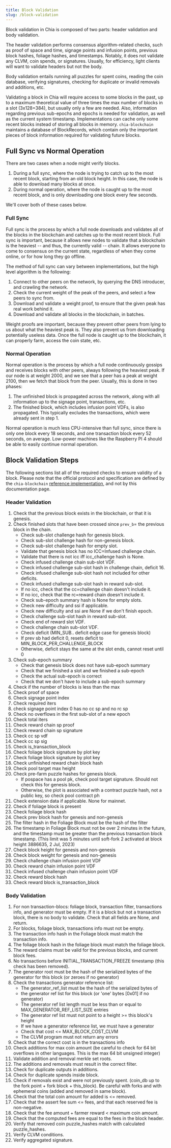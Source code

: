 ```yaml
---
title: Block Validation
slug: /block-validation
---
```


Block validation in Chia is composed of two parts: header validation and body validation.

The header validation performs consensus algorithm-related checks, such as proof of space and time, signage points and infusion points, previous block hashes, foliage hashes, and timestamps. Notably, it does not validate any CLVM, coin spends, or signatures. Usually, for efficiency, light clients will want to validate headers but not the body.

Body validation entails running all puzzles for spent coins, reading the coin database, verifying signatures, checking for duplicate or invalid removals and additions, etc.

Validating a block in Chia will require access to some blocks in the past, up to a maximum theoretical value of three times the max number of blocks in a slot (3x128=384), but usually only a few are needed. Also, information regarding previous sub-epochs and epochs is needed for validation, as well as the current system timestamp. Implementations can cache only some recent blocks instead of storing all blocks in memory. `chia-blockchain` maintains a database of BlockRecords, which contain only the important pieces of block information required for validating future blocks.

## Full Sync vs Normal Operation

There are two cases when a node might verify blocks.

1. During a full sync, where the node is trying to catch up to the most recent block, starting from an old block height. In this case, the node is able to download many blocks at once.
2. During normal operation, where the node is caught up to the most recent block, and is only downloading one block every few seconds.

We'll cover both of these cases below.

### Full Sync

Full sync is the process by which a full node downloads and validates all of the blocks in the blockchain and catches up to the most recent block. Full sync is important, because it allows new nodes to validate that a blockchain is the heaviest -- and thus, the currently valid -- chain. It allows everyone to come to consensus on the current state, regardless of when they come online, or for how long they go offline.

The method of full sync can vary between implementations, but the high level algorithm is the following:

1. Connect to other peers on the network, by querying the DNS introducer, and crawling the network.
2. Check the current weight of the peak of the peers, and select a few peers to sync from.
3. Download and validate a weight proof, to ensure that the given peak has real work behind it.
4. Download and validate all blocks in the blockchain, in batches.

Weight proofs are important, because they prevent other peers from lying to us about what the heaviest peak is. They also prevent us from downloading potentially useless data. Once the full node is caught up to the blockchain, it can properly farm, access the coin state, etc.

### Normal Operation

Normal operation is the process by which a full node continuously gossips and receives blocks with other peers, always following the heaviest peak. If our node is at weight 2000, and we see that a peer has a peak at weight 2100, then we fetch that block from the peer. Usually, this is done in two phases:

1. The unfinished block is propagated across the network, along with all information up to the signage point, transactions, etc.
2. The finished block, which includes infusion point VDFs, is also propagated. This typically excludes the transactions, which were already sent in step 1.

Normal operation is much less CPU-intensive than full sync, since there is only one block every 18 seconds, and one transaction block every 52 seconds, on average. Low-power machines like the Raspberry PI 4 should be able to easily continue normal operation.

## Block Validation Steps

The following sections list all of the required checks to ensure validity of a block. Please note that the official protocol and specification are defined by the `chia-blockchain` [reference implementation](https://github.com/Chia-Network/chia-blockchain/tree/main/chia/consensus), and not by this documentation page.

### Header Validation

1. Check that the previous block exists in the blockchain, or that it is genesis.
2. Check finished slots that have been crossed since `prev_b`= the previous block in the chain.
   - Check sub-slot challenge hash for genesis block.
   - Check sub-slot challenge hash for non-genesis block.
   - Check sub-slot challenge hash for empty slot.
   - Validate that genesis block has no ICC=Infused challenge chain.
   - Validate that there is not icc iff icc_challenge hash is None.
   - Check infused challenge chain sub-slot VDF.
   - Check infused challenge sub-slot hash in challenge chain, deficit 16.
   - Check infused challenge sub-slot hash not included for other deficits.
   - Check infused challenge sub-slot hash in reward sub-slot.
   - If no icc, check that the cc=challenge chain doesn't include it.
   - If no icc, check that the rc=reward chain doesn't include it.
   - Check sub-epoch summary hash is None for empty slots.
   - Check new difficulty and ssi if applicable.
   - Check new difficulty and ssi are None if we don't finish epoch.
   - Check challenge sub-slot hash in reward sub-slot.
   - Check end of reward slot VDF.
   - Check challenge chain sub-slot VDF.
   - Check deficit (MIN_SUB.. deficit edge case for genesis block)
   - If prev sb had deficit 0, resets deficit to MIN_BLOCK_PER_CHALLENGE_BLOCK
   - Otherwise, deficit stays the same at the slot ends, cannot reset until 0
3. Check sub-epoch summary
   - Check that genesis block does not have sub-epoch summary
   - Check that we finished a slot and we finished a sub-epoch
   - Check the actual sub-epoch is correct
   - Check that we don't have to include a sub-epoch summary
4. Check if the number of blocks is less than the max
5. Check proof of space
6. Check signage point index
7. Check required iters
8. check signage point index 0 has no cc sp and no rc sp
9. Check no overflows in the first sub-slot of a new epoch
10. Check total iters
11. Check reward chain sp proof
12. Check reward chain sp signature
13. Check cc sp vdf
14. Check cc sp sig
15. Check is_transaction_block
16. Check foliage block signature by plot key
17. Check foliage block signature by plot key
18. Check unfinished reward chain block hash
19. Check pool target max height
20. Check pre-farm puzzle hashes for genesis block.
    - If pospace has a pool pk, check pool target signature. Should not check this for genesis block.
    - Otherwise, the plot is associated with a contract puzzle hash, not a public key, so check pool contract ph
21. Check extension data if applicable. None for mainnet.
22. Check if foliage block is present
23. Check foliage block hash
24. Check prev block hash for genesis and non-genesis
25. The filter hash in the Foliage Block must be the hash of the filter
26. The timestamp in Foliage Block must not be over 2 minutes in the future, and the timestamp must be greater than the previous transaction block timestamp. (This limit was 5 minutes until soft-fork 2 activated at block height 3886635, 2 Jul, 2023)
27. Check block height for genesis and non-genesis
28. Check block weight for genesis and non-genesis
29. Check challenge chain infusion point VDF
30. Check reward chain infusion point VDF
31. Check infused challenge chain infusion point VDF
32. Check reward block hash
33. Check reward block is_transaction_block

### Body Validation

1. For non transaction-blocs: foliage block, transaction filter, transactions info, and generator must be empty. If it is a block but not a transaction block, there is no body to validate. Check that all fields are None, and return.
2. For blocks, foliage block, transactions info must not be empty.
3. The transaction info hash in the Foliage block must match the transaction info.
4. The foliage block hash in the foliage block must match the foliage block.
5. The reward claims must be valid for the previous blocks, and current block fees.
6. No transactions before INITIAL_TRANSACTION_FREEZE timestamp (this check has been removed).
7. The generator root must be the hash of the serialized bytes of the generator for this block (or zeroes if no generator)
8. Check the transactions generator reference list:
   - The generator_ref_list must be the hash of the serialized bytes of
   - the generator ref list for this block (or 'one' bytes [0x01] if no generator)
   - The generator ref list length must be less than or equal to MAX_GENERATOR_REF_LIST_SIZE entries
   - The generator ref list must not point to a height >= this block's height
   - If we have a generator reference list, we must have a generator
   - Check that cost \<= MAX_BLOCK_COST_CLVM
   - The CLVM program must not return any errors
9. Check that the correct cost is in the transactions info
10. Check additions for max coin amount (be careful to check for 64 bit overflows in other languages. This is the max 64 bit unsigned integer)
11. Validate addition and removal merkle set roots.
12. The additions and removals must result in the correct filter.
13. Check for duplicate outputs in additions.
14. Check for duplicate spends inside block.
15. Check if removals exist and were not previously spent. (coin_db up to the fork point + fork block + this_block). Be careful with forks and with ephemeral coins (added and removed in same block).
16. Check that the total coin amount for added is \<= removed.
17. Check that the assert fee sum \<= fees, and that each reserved fee is non-negative.
18. Check that the fee amount + farmer reward \< maximum coin amount.
19. Check that the computed fees are equal to the fees in the block header.
20. Verify that removed coin puzzle_hashes match with calculated puzzle_hashes.
21. Verify CLVM conditions.
22. Verify aggregated signature.

